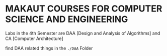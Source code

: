 
# MAKAUT COURSES FOR COMPUTER SCIENCE AND ENGINEERING

Labs in the 4th Semester are DAA [Design and Analysis of Algorithms] and CA [Computer Architecture]

find DAA related things in the `./DAA` Folder